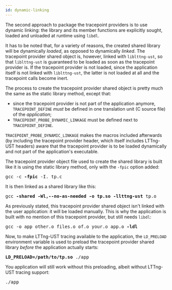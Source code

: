 ```yaml
---
id: dynamic-linking
---
```


The second approach to package the tracepoint providers is to use
dynamic linking: the library and its member functions are explicitly
sought, loaded and unloaded at runtime using `libdl`.

It has to be noted that, for a variety of reasons, the created shared
library will be dynamically _loaded_, as opposed to dynamically
_linked_. The tracepoint provider shared object is, however, linked
with `liblttng-ust`, so that `liblttng-ust` is guaranteed to be loaded
as soon as the tracepoint provider is. If the tracepoint provider is
not loaded, since the application itself is not linked with
`liblttng-ust`, the latter is not loaded at all and the tracepoint calls
become inert.

The process to create the tracepoint provider shared object is pretty
much the same as the static library method, except that:

  * since the tracepoint provider is not part of the application
    anymore, `TRACEPOINT_DEFINE` _must_ be defined in one translation
    unit (C source file) of the _application_;
  * `TRACEPOINT_PROBE_DYNAMIC_LINKAGE` must be defined next to
    `TRACEPOINT_DEFINE`.

`TRACEPOINT_PROBE_DYNAMIC_LINKAGE` makes the macros included afterwards
(by including the tracepoint provider header, which itself includes
LTTng-UST headers) aware that the tracepoint provider is to be loaded
dynamically and not part of the application's executable.

The tracepoint provider object file used to create the shared library
is built like it is using the static library method, only with the
`-fpic` option added:

<pre class="term">
gcc -c <strong>-fpic</strong> -I. tp.c
</pre>

It is then linked as a shared library like this:

<pre class="term">
gcc <strong>-shared -Wl,--no-as-needed -o tp.so -llttng-ust</strong> tp.o
</pre>

As previously stated, this tracepoint provider shared object isn't
linked with the user application: it will be loaded manually. This is
why the application is built with no mention of this tracepoint
provider, but still needs `libdl`:

<pre class="term">
gcc -o app other.o files.o of.o your.o app.o <strong>-ldl</strong>
</pre>

Now, to make LTTng-UST tracing available to the application,
the `LD_PRELOAD` environment variable is used to preload the
tracepoint provider shared library _before_ the application actually
starts:

<pre class="term">
<strong>LD_PRELOAD=/path/to/tp.so</strong> ./app
</pre>

You application will still work without this preloading, albeit without
LTTng-UST tracing support:

<pre class="term">
./app
</pre>
